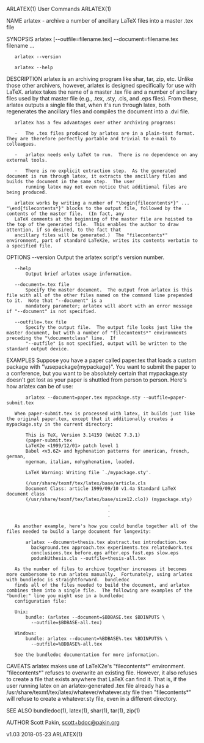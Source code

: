 ARLATEX(1)                                                                            User Commands                                                                            ARLATEX(1)

NAME
       arlatex - archive a number of ancillary LaTeX files into a master .tex file

SYNOPSIS
       arlatex [--outfile=filename.tex] --document=filename.tex filename ...

       arlatex --version

       arlatex --help

DESCRIPTION
       arlatex is an archiving program like shar, tar, zip, etc.  Unlike those other archivers, however, arlatex is designed specifically for use with LaTeX.  arlatex takes the name of
       a master .tex file and a number of ancillary files used by that master file (e.g., .tex, .sty, .cls, and .eps files).  From these, arlatex outputs a single file that, when it's
       run through latex, both regenerates the ancillary files and compiles the document into a .dvi file.

       arlatex has a few advantages over other archiving programs:

       ·   The .tex files produced by arlatex are in a plain-text format.  They are therefore perfectly portable and trivial to e-mail to colleagues.

       ·   arlatex needs only LaTeX to run.  There is no dependence on any external tools.

       ·   There is no explicit extraction step.  As the generated document is run through latex, it extracts the ancillary files and builds the document in the same step.  The user
           running latex may not even notice that additional files are being produced.

       arlatex works by writing a number of "\begin{filecontents*}" ...  "\end{filecontents*}" blocks to the output file, followed by the contents of the master file.  (In fact, any
       LaTeX comments at the beginning of the master file are hoisted to the top of the generated file.  This enables the author to draw attention, if so desired, to the fact that
       ancillary files will be generated.)  The "filecontents*" environment, part of standard LaTeX2e, writes its contents verbatim to a specified file.

OPTIONS
       --version
           Output the arlatex script's version number.

       --help
           Output brief arlatex usage information.

       --document=.tex file
           Specify the master document.  The output from arlatex is this file with all of the other files named on the command line prepended to it.  Note that "--document" is a
           mandatory parameter; arlatex will abort with an error message if "--document" is not specified.

       --outfile=.tex file
           Specify the output file.  The output file looks just like the master document, but with a number of "filecontents*" environments preceding the "\documentclass" line.  If
           "--outfile" is not specified, output will be written to the standard output device.

EXAMPLES
       Suppose you have a paper called paper.tex that loads a custom package with "\usepackage{mypackage}".  You want to submit the paper to a conference, but you want to be absolutely
       certain that mypackage.sty doesn't get lost as your paper is shuttled from person to person.  Here's how arlatex can be of use:

           arlatex --document=paper.tex mypackage.sty --outfile=paper-submit.tex

       When paper-submit.tex is processed with latex, it builds just like the original paper.tex, except that it additionally creates a mypackage.sty in the current directory:

           This is TeX, Version 3.14159 (Web2C 7.3.1)
           (paper-submit.tex
           LaTeX2e <1999/12/01> patch level 1
           Babel <v3.6Z> and hyphenation patterns for american, french, german,
           ngerman, italian, nohyphenation, loaded.

           LaTeX Warning: Writing file `./mypackage.sty'.

           (/usr/share/texmf/tex/latex/base/article.cls
           Document Class: article 1999/09/10 v1.4a Standard LaTeX document class
           (/usr/share/texmf/tex/latex/base/size12.clo)) (mypackage.sty)
                                         .
                                         .
                                         .

       As another example, here's how you could bundle together all of the files needed to build a large document for longevity:

           arlatex --document=thesis.tex abstract.tex introduction.tex
             background.tex approach.tex experiments.tex relatedwork.tex
             conclusions.tex before.eps after.eps fast.eps slow.eps
             podunkUthesis.cls --outfile=thesis-all.tex

       As the number of files to archive together increases it becomes more cumbersome to run arlatex manually.  Fortunately, using arlatex with bundledoc is straightforward.  bundledoc
       finds all of the files needed to build the document, and arlatex combines them into a single file.  The following are examples of the "bundle:" line you might use in a bundledoc
       configuration file:

       Unix:
           bundle: (arlatex --document=$BDBASE.tex $BDINPUTS \
             --outfile=$BDBASE-all.tex)

       Windows:
           bundle: arlatex --document=%BDBASE%.tex %BDINPUTS% \
             --outfile=%BDBASE%-all.tex

       See the bundledoc documentation for more information.

CAVEATS
       arlatex makes use of LaTeX2e's "filecontents*" environment.  "filecontents*" refuses to overwrite an existing file.  However, it also refuses to create a file that exists
       anywhere that LaTeX can find it.  That is, if the user running latex on an arlatex-generated .tex file already has a /usr/share/texmf/tex/latex/whatever/whatever.sty file then
       "filecontents*" will refuse to create a whatever.sty file, even in a different directory.

SEE ALSO
       bundledoc(1), latex(1), shar(1), tar(1), zip(1)

AUTHOR
       Scott Pakin, scott+bdoc@pakin.org

v1.03                                                                                   2018-05-23                                                                             ARLATEX(1)
